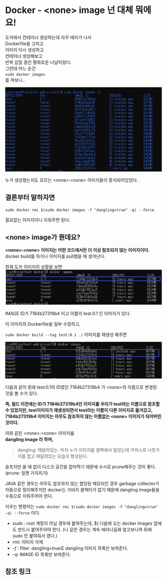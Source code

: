 # Docker - &lt;none&gt; image 넌 대체 뭐에요!


도커에서 컨테이너 생성하는데 자꾸 에러가 나서  
Dockerfile을 고치고  
이미지 다시 생성하고  
컨테이너 생성해보고  
반복 삽질 중인 평화로운 나날이었다.  
그런데 어느 순간  
`sudo docker images`  
를 쳐보니..  

![lots of nones](/assets/20190521/lots_of_nones.png)

누가 생성했는지도 모르는 &lt;none&gt;:&lt;none&gt;  이미지들이 증식되어있었다. 

## 결론부터 말하자면
`sudo docker rmi $(sudo docker images -f "dangling=true" -q) --force`

필요없는 이미지이니 지워주면 된다.

## &lt;none&gt; image가 뭔데요?
**&lt;none&gt;:&lt;none&gt;  이미지는 어떤 코드에서든 더 이상 참조되지 않는 이미지이다.**  
docker build를 하거나 이미지를 pull했을 때 생겨난다.

현재 도커 이미지의 상황을 보면
![before build](/assets/20190521/before_build.png)

IMAGE ID가 7184b27319b4 이고 이름이 test:0.1 인 이미지가 있다.

이 이미지의 Dockerfile을 일부 수정하고,

`sudo docker build --tag test:0.1 ./`
이미지를 재생성 해주면

![after build](/assets/20190521/after_build.png)

다음과 같이 원래 test:0.1의 ID였던 7184b27319b4 가 &lt;none&gt;의 이름으로 변경된 것을 볼 수가 있다.  

**즉,  빌드 이전에는 ID가 7184b27319b4인 이미지를 우리가 test라는 이름으로 참조할 수 있었지만, test이미지가 재생성되면서 test라는 이름이 다른 이미지로 옮겨갔고, 7184b27319b4 이미지는 아무도 참조하지 않는 이름없는 &lt;none&gt; 이미지가 되어버린것이다.**  


이와 같은 &lt;none&gt;:&lt;none&gt; 이미지를  
**dangling image 라 하며,**  
> dangling: 매달려있는. 마치 누가 이미지를 절벽에서 밀었는데 가까스로 나뭇가지를 잡고 매달려있는 모습이 형상된다.  

슬프지만 쓸 때 없이 디스크 공간을 잡아먹기 때문에 수시로 prune해주는 것이 좋다.  
(prune: 일명 가지치기)

JAVA 같은 경우는 아무도 참조하지 않는 할당된 메모리인 경우 garbage collector가 자동으로 정리해주지만 docker는 가비지 콜렉터가 없기 때문에 dangling image들을 수동으로 지워주어야 한다.  

지우는 명령어는
`sudo docker rmi $(sudo docker images -f "dangling=true" -q) --force`
이다.
- *sudo* : root 계정이 아닐 경우에 붙여주는데, $( 다음에 오는 docker images 앞에도 반드시 붙여주어야 한다.
(나 같은 경우는 계속 에러나길래 알고보니까 뒤에 sudo 안 붙여줘서 였다.)  
- *rmi*: 이미지 삭제
- *-f* : filter. dangling=true로 dangling 이미지 목록만 보여준다.
- *-q*:  IMAGE ID 목록만 보여준다.


## 참조 링크
[what-are-docker-none-none-images]: http://www.projectatomic.io/blog/2015/07/what-are-docker-none-none-images/






